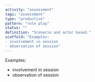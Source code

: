 ```yaml
---
activity: "assessment"
tags: "assessment"
type: "productive"
pattern: "role play"
status: ""
definition: "Scenario and actor based."
scaffold: "Examples:
- involvement in session
- observation of session"
---
```


Examples:
- involvement in session
- observation of session
